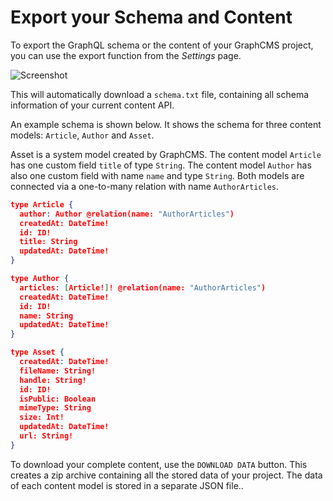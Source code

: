 # Export your Schema and Content

To export the GraphQL schema or the content of your GraphCMS project, you can use the export function from the _Settings_ page.

![Screenshot](../img/guides/download_schema_and_content.png)

This will automatically download a `schema.txt` file, containing all schema information of your current content API.

An example schema is shown below. It shows the schema for three content models: `Article`, `Author` and `Asset`.

Asset is a system model created by GraphCMS.
The content model `Article` has one custom field `title` of type `String`. The content model `Author` has also one custom field with name `name` and type `String`.
Both models are connected via a one-to-many relation with name `AuthorArticles`.

```json
type Article {
  author: Author @relation(name: "AuthorArticles")
  createdAt: DateTime!
  id: ID!
  title: String
  updatedAt: DateTime!
}

type Author {
  articles: [Article!]! @relation(name: "AuthorArticles")
  createdAt: DateTime!
  id: ID!
  name: String
  updatedAt: DateTime!
}

type Asset {
  createdAt: DateTime!
  fileName: String!
  handle: String!
  id: ID!
  isPublic: Boolean
  mimeType: String
  size: Int!
  updatedAt: DateTime!
  url: String!
}
```

To download your complete content, use the `DOWNLOAD DATA` button. This creates a zip archive containing all the stored data of your project. The data of each content model is stored in a separate JSON file..
